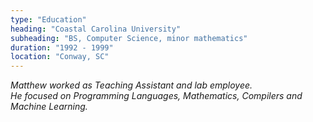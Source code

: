 ```yaml
---
type: "Education"
heading: "Coastal Carolina University"
subheading: "BS, Computer Science, minor mathematics"
duration: "1992 - 1999"
location: "Conway, SC"
---
```


<a class="no-tufte-underline" href="/edu/"><i class="fa fa-info-circle" aria-hidden="true"/></a> 
Matthew worked as Teaching Assistant and lab employee.  
He focused on Programming Languages, Mathematics, Compilers and Machine Learning.